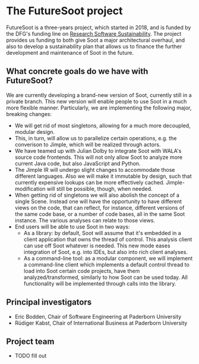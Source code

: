 # The FutureSoot project

FutureSoot is a three-years project, which started in 2018, and is funded by the DFG's funding line on [Research Software Sustainability](http://www.dfg.de/en/research_funding/programmes/infrastructure/lis/funding_opportunities/call_proposal_software/). The project provides us funding to both give Soot a major architectural overhaul, and also to develop a sustainability plan that allows us to finance the further development and maintenance of Soot in the future.

## What concrete goals do we have with FutureSoot?

We are currently developing a brand-new version of Soot, currently still in a private branch. This new version will enable people to use Soot in a much more flexible manner. Particularly, we are implementing the following major, breaking changes:
* We will get rid of most singletons, allowing for a much more decoupled, modular design.
* This, in turn, will allow us to parallelize certain operations, e.g. the converison to Jimple, which will be realized through actors.
* We have teamed up with Julian Dolby to integrate Soot with WALA's source code frontends. This will not only allow Soot to analyze more current Java code, but also JavaScript and Python.
* The Jimple IR will undergo slight changes to accommodate those different languages. Also we will make it immutable by design, such that currently expensive lookups can be more effectively cached. Jimple-modification will still be possible, though, when needed.
* When getting rid of singletons we will also abolish the concept of a single Scene. Instead one will have the opportunity to have different views on the code, that can reflect, for instance, different versions of the same code base, or a number of code bases, all in the same Soot instance. The various analyses can relate to those views.
* End users will be able to use Soot in two ways:
   * As a library: by default, Soot will assume that it's embedded in a client application that owns the thread of control. This analysis client can use off Soot whatever is needed. This new mode eases integration of Soot, e.g. into IDEs, but also into rich client analyses.
   * As a command-line tool: as a modular component, we will implement a command-line client which implements a default control thread to load into Soot certain code projects, have them analyzed/transformed, similarly to how Soot can be used today. All functionality will be implemented through calls into the library.


## Principal investigators
* Eric Bodden, Chair of Software Engineering at Paderborn University
* Rüdiger Kabst, Chair of International Business at Paderborn University

## Project team
* TODO fill out
